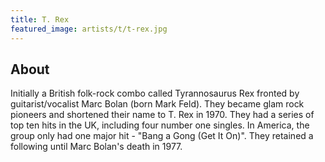 ```yaml
---
title: T. Rex
featured_image: artists/t/t-rex.jpg
---
```

## About

Initially a British folk-rock combo called Tyrannosaurus Rex fronted by guitarist/vocalist Marc Bolan (born Mark Feld). They became glam rock pioneers and shortened their name to T. Rex in 1970. They had a series of top ten hits in the UK, including four number one singles. In America, the group only had one major hit - "Bang a Gong (Get It On)". They retained a following until Marc Bolan's death in 1977. 
